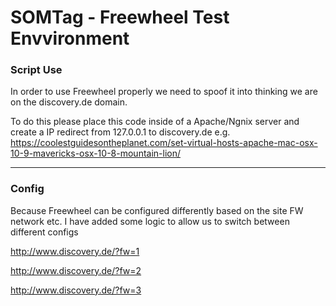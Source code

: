 # SOMTag - Freewheel Test Envvironment #
### Script Use ### 

In order to use Freewheel properly we need to spoof it into thinking we are on the discovery.de domain.

To do this please place this code inside of a Apache/Ngnix server and create a IP redirect from 127.0.0.1 to discovery.de e.g. https://coolestguidesontheplanet.com/set-virtual-hosts-apache-mac-osx-10-9-mavericks-osx-10-8-mountain-lion/



**************

### Config ###

Because Freewheel can be configured differently based on the site FW network etc. I have added some logic to allow us to switch between different configs

http://www.discovery.de/?fw=1

http://www.discovery.de/?fw=2

http://www.discovery.de/?fw=3

